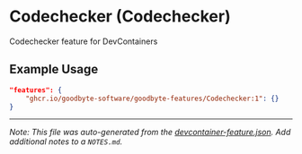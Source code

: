 
# Codechecker (Codechecker)

Codechecker feature for DevContainers

## Example Usage

```json
"features": {
    "ghcr.io/goodbyte-software/goodbyte-features/Codechecker:1": {}
}
```





---

_Note: This file was auto-generated from the [devcontainer-feature.json](https://github.com/goodbyte-software/goodbyte-features/blob/main/src/Codechecker/devcontainer-feature.json).  Add additional notes to a `NOTES.md`._
